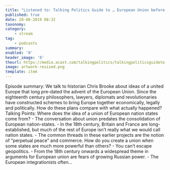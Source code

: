 ```yaml
---
title: "Listened to: Talking Politics Guide to … European Union before the EU"
published: true
date: 28-08-2019 08:32
taxonomy:
category:
	- stream
tag:
	- podcasts
summary:
enabled: '0'
header_image: '0'
theurl: https://media.acast.com/talkingpolitics/talkingpoliticsguideto...europeanunionbeforetheeu/media.mp3
image: artwork-resized.png
template: item
---
```

 
Episode summary: We talk to historian Chris Brooke about ideas of a united Europe that long pre-dated the advent of the European Union. Since the eighteenth century philosophers, lawyers, diplomats and revolutionaries have constructed schemes to bring Europe together economically, legally and politically. How do these plans compare with what actually happened? Talking Points: Where does the idea of a union of European nation states come from? - The conversation about union predates the consolidation of European nation-states. - In the 18th century, Britain and France are long-established, but much of the rest of Europe isn’t really what we would call nation states. - The common threads in these earlier projects are the notion of “perpetual peace” and commerce. How do you create a union when some states are much more powerful than others? - You can’t escape geopolitics. - From the 18th century onwards a widespread theme in arguments for European union are fears of growing Russian power. - The European integrationists often…
